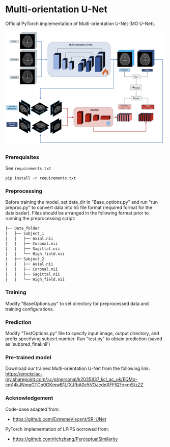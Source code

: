 # Multi-orientation U-Net

Official PyTorch implementation of Multi-orientation U-Net (MO U-Net). 

<img src="MainFig.png" width="800px"/>

### Prerequisites

See `requirements.txt`

```
pip install -r requirements.txt
```

### Preprocessing

Before training the model, set data_dir in "Base_options.py" and run "run preproc.py" to convert data into h5 file format (required format for the dataloader). Files should be arranged in the following format prior to running the preprocessing script:

	├── Data_folder                   
	|   ├── Subject_1               
	|   |   ├── Axial.nii 
    |   |   ├── Coronal.nii 
    |   |   ├── Sagittal.nii
	|   |   └── High_field.nii                   
	|   ├── Subject_2                       
	|   |   ├── Axial.nii 
    |   |   ├── Coronal.nii 
    |   |   ├── Sagittal.nii
	|   |   └── High_field.nii  

### Training

Modify "BaseOptions.py" to set directory for preprocessed data and training configurations.

### Prediction

Modify "TestOptions.py" file to specify input image, output directory, and prefix specifying subject number. 
Run "test.py" to obtain prediction (saved as 'sub<x>pred_final.nii')

### Pre-trained model

Download our trained Multi-orientation U-Net from the following link: 
https://emckclac-my.sharepoint.com/:u:/g/personal/k2035837_kcl_ac_uk/EQMo-cm14kJNmqGTCp0GKmwB1LfXJfbA0c5VOJednXFFlQ?e=mStzZZ

### Acknowledgement

Code-base adapted from:

- https://github.com/ExtremeViscent/SR-UNet

PyTorch implementation of LPIPS borrowed from:

- https://github.com/richzhang/PerceptualSimilarity

